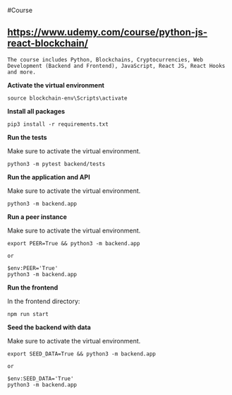 #Course

## https://www.udemy.com/course/python-js-react-blockchain/

```
The course includes Python, Blockchains, Cryptocurrencies, Web Development (Backend and Frontend), JavaScript, React JS, React Hooks and more.
```

**Activate the virtual environment**
```
source blockchain-env\Scripts\activate
```

**Install all packages**
```
pip3 install -r requirements.txt
```

**Run the tests**

Make sure to activate the virtual environment.

```
python3 -m pytest backend/tests
```

**Run the application and API**

Make sure to activate the virtual environment.

```
python3 -m backend.app
```

**Run a peer instance**

Make sure to activate the virtual environment.

```
export PEER=True && python3 -m backend.app

or

$env:PEER='True'
python3 -m backend.app
```

**Run the frontend**

In the frontend directory:
```
npm run start
```

**Seed the backend with data**

Make sure to activate the virtual environment.

```
export SEED_DATA=True && python3 -m backend.app

or

$env:SEED_DATA='True'
python3 -m backend.app
```